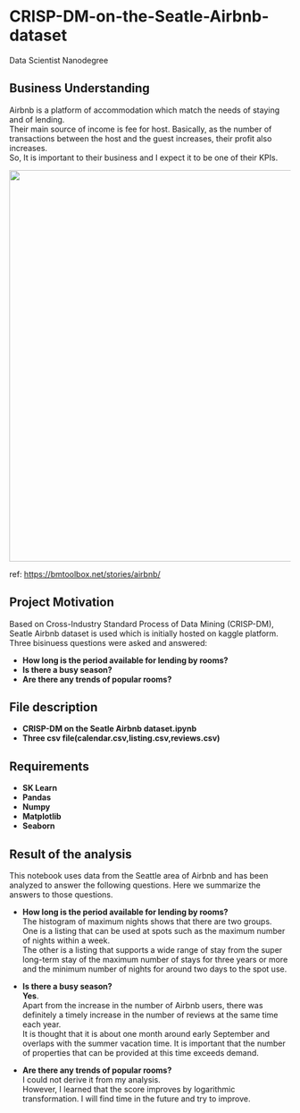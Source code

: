 # CRISP-DM-on-the-Seatle-Airbnb-dataset
Data Scientist Nanodegree
## Business Understanding

Airbnb is a platform of accommodation which match the needs of staying and of lending.  
Their main source of income is fee for host. Basically, as the number of transactions between the host and the guest increases, their profit also increases.  
So, It is important to their business and I expect it to be one of their KPIs.


<img src="https://bmtoolbox.net/wp-content/uploads/2016/06/airbnb.jpg" width=700>

ref: https://bmtoolbox.net/stories/airbnb/  
## Project Motivation
Based on Cross-Industry Standard Process of Data Mining (CRISP-DM), Seatle Airbnb dataset is used which is initially hosted on kaggle platform. Three bisinuess questions were asked and answered:
* **How long is the period available for lending by rooms?**  
* **Is there a busy season?**  
* **Are there any trends of popular rooms?**  
## File description
* **CRISP-DM on the Seatle Airbnb dataset.ipynb**
* **Three csv file(calendar.csv,listing.csv,reviews.csv)**
## Requirements
* **SK Learn**
* **Pandas**
* **Numpy**
* **Matplotlib**
* **Seaborn**
## Result of the analysis
This notebook uses data from the Seattle area of Airbnb and has been analyzed to answer the following questions.
Here we summarize the answers to those questions.

* **How long is the period available for lending by rooms?**  
The histogram of maximum nights shows that there are two groups.    
One is a listing that can be used at spots such as the maximum number of nights within a week.  
The other is a listing that supports a wide range of stay from the super long-term stay of the maximum number of stays for three years or more and the minimum number of nights for around two days to the spot use. 


* **Is there a busy season?**   
**Yes**.  
Apart from the increase in the number of Airbnb users, there was definitely a timely increase in the number of reviews at the same time each year.  
It is thought that it is about one month around early September and overlaps with the summer vacation time. It is important that the number of properties that can be provided at this time exceeds demand.


* **Are there any trends of popular rooms?**  
I could not derive it from my analysis.  
However, I learned that the score improves by logarithmic transformation. I will find time in the future and try to improve.
